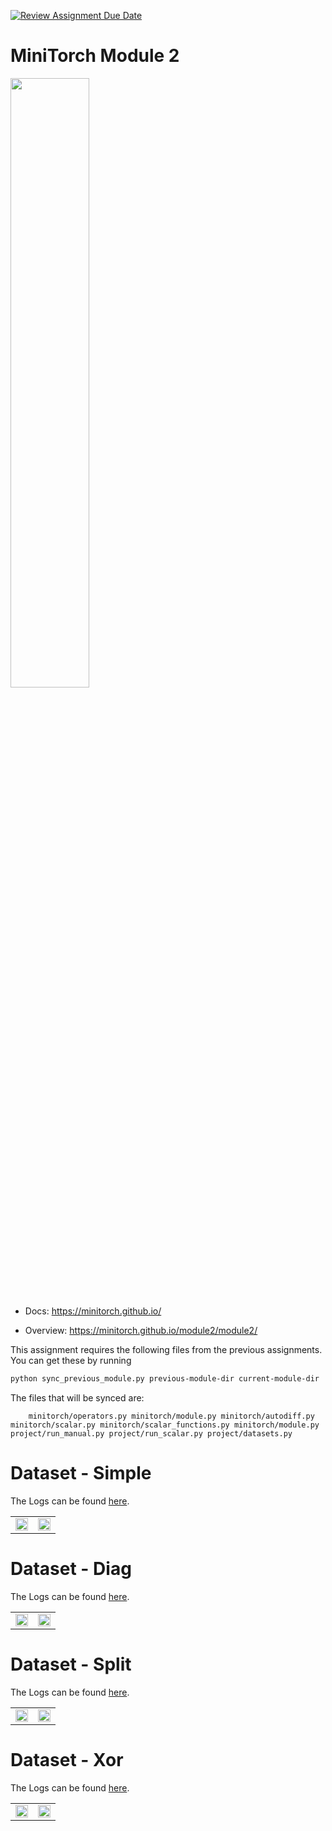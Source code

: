 [![Review Assignment Due Date](https://classroom.github.com/assets/deadline-readme-button-22041afd0340ce965d47ae6ef1cefeee28c7c493a6346c4f15d667ab976d596c.svg)](https://classroom.github.com/a/YFgwt0yY)
# MiniTorch Module 2

<img src="https://minitorch.github.io/minitorch.svg" width="50%">


* Docs: https://minitorch.github.io/

* Overview: https://minitorch.github.io/module2/module2/

This assignment requires the following files from the previous assignments. You can get these by running

```bash
python sync_previous_module.py previous-module-dir current-module-dir
```

The files that will be synced are:

        minitorch/operators.py minitorch/module.py minitorch/autodiff.py minitorch/scalar.py minitorch/scalar_functions.py minitorch/module.py project/run_manual.py project/run_scalar.py project/datasets.py

# Dataset - Simple
The Logs can be found [here](https://github.com/Cornell-Tech-ML/mod1-MrIceCreamMan/blob/2024//assets/simple.csv).
<table>
  <tr>
    <td><img src="https://github.com/Cornell-Tech-ML/mod1-MrIceCreamMan/blob/2024/assets/simple_image.png" width="100%"/></td>
    <td><img src="https://github.com/Cornell-Tech-ML/mod1-MrIceCreamMan/blob/2024/assets/simple_plot.png" width="100%"/></td>
  </tr>
</table>

# Dataset - Diag
The Logs can be found [here](https://github.com/Cornell-Tech-ML/mod1-MrIceCreamMan/blob/2024//assets/diag.csv).
<table>
  <tr>
    <td><img src="https://github.com/Cornell-Tech-ML/mod1-MrIceCreamMan/blob/2024/assets/diag_image.png" width="100%"/></td>
    <td><img src="https://github.com/Cornell-Tech-ML/mod1-MrIceCreamMan/blob/2024/assets/diag_plot.png" width="100%"/></td>
  </tr>
</table>

# Dataset - Split
The Logs can be found [here](https://github.com/Cornell-Tech-ML/mod1-MrIceCreamMan/blob/2024//assets/split.csv).
<table>
  <tr>
    <td><img src="https://github.com/Cornell-Tech-ML/mod1-MrIceCreamMan/blob/2024/assets/split_image.png" width="100%"/></td>
    <td><img src="https://github.com/Cornell-Tech-ML/mod1-MrIceCreamMan/blob/2024/assets/split_plot.png" width="100%"/></td>
  </tr>
</table>


# Dataset - Xor
The Logs can be found [here](https://github.com/Cornell-Tech-ML/mod1-MrIceCreamMan/blob/2024//assets/xor.csv).
<table>
  <tr>
    <td><img src="https://github.com/Cornell-Tech-ML/mod1-MrIceCreamMan/blob/2024/assets/xor_image.png" width="100%"/></td>
    <td><img src="https://github.com/Cornell-Tech-ML/mod1-MrIceCreamMan/blob/2024/assets/xor_plot.png" width="100%"/></td>
  </tr>
</table>

